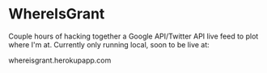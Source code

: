 WhereIsGrant
============

Couple hours of hacking together a Google API/Twitter API live feed to plot where I'm at. Currently only running local, soon to be live at:

whereisgrant.herokupapp.com
